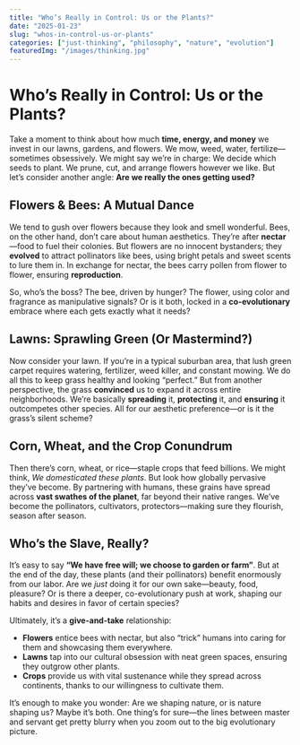 ```yaml
---
title: "Who’s Really in Control: Us or the Plants?"
date: "2025-01-23"
slug: "whos-in-control-us-or-plants"
categories: ["just-thinking", "philosophy", "nature", "evolution"]
featuredImg: "/images/thinking.jpg"
---
```


# Who’s Really in Control: Us or the Plants?

Take a moment to think about how much **time, energy, and money** we invest in our lawns, gardens, and flowers. We mow, weed, water, fertilize—sometimes obsessively. We might say we’re in charge: We decide which seeds to plant. We prune, cut, and arrange flowers however we like. But let’s consider another angle: **Are we really the ones getting used?**

## Flowers & Bees: A Mutual Dance
We tend to gush over flowers because they look and smell wonderful. Bees, on the other hand, don’t care about human aesthetics. They’re after **nectar**—food to fuel their colonies. But flowers are no innocent bystanders; they **evolved** to attract pollinators like bees, using bright petals and sweet scents to lure them in. In exchange for nectar, the bees carry pollen from flower to flower, ensuring **reproduction**.

So, who’s the boss? The bee, driven by hunger? The flower, using color and fragrance as manipulative signals? Or is it both, locked in a **co-evolutionary** embrace where each gets exactly what it needs?

## Lawns: Sprawling Green (Or Mastermind?)
Now consider your lawn. If you’re in a typical suburban area, that lush green carpet requires watering, fertilizer, weed killer, and constant mowing. We do all this to keep grass healthy and looking “perfect.” But from another perspective, the grass **convinced** us to expand it across entire neighborhoods. We’re basically **spreading** it, **protecting** it, and **ensuring** it outcompetes other species. All for our aesthetic preference—or is it the grass’s silent scheme?

## Corn, Wheat, and the Crop Conundrum
Then there’s corn, wheat, or rice—staple crops that feed billions. We might think, *We domesticated these plants*. But look how globally pervasive they’ve become. By partnering with humans, these grains have spread across **vast swathes of the planet**, far beyond their native ranges. We’ve become the pollinators, cultivators, protectors—making sure they flourish, season after season.

## Who’s the Slave, Really?
It’s easy to say **“We have free will; we choose to garden or farm”**. But at the end of the day, these plants (and their pollinators) benefit enormously from our labor. Are we *just* doing it for our own sake—beauty, food, pleasure? Or is there a deeper, co-evolutionary push at work, shaping our habits and desires in favor of certain species?

Ultimately, it’s a **give-and-take** relationship:
- **Flowers** entice bees with nectar, but also “trick” humans into caring for them and showcasing them everywhere.
- **Lawns** tap into our cultural obsession with neat green spaces, ensuring they outgrow other plants.
- **Crops** provide us with vital sustenance while they spread across continents, thanks to our willingness to cultivate them.

It’s enough to make you wonder: Are we shaping nature, or is nature shaping us? Maybe it’s both. One thing’s for sure—the lines between master and servant get pretty blurry when you zoom out to the big evolutionary picture.